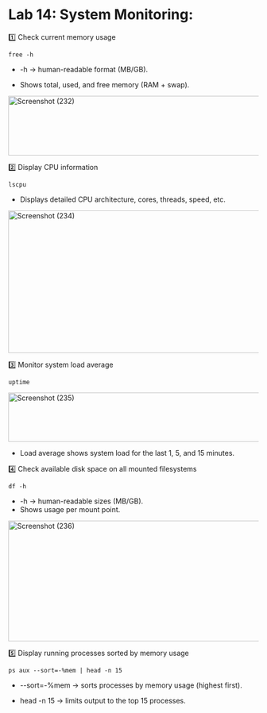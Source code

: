 # Lab 14: System Monitoring:


1️⃣ Check current memory usage
```
free -h
```
-  -h → human-readable format (MB/GB).

-  Shows total, used, and free memory (RAM + swap).

<img width="1010" height="120" alt="Screenshot (232)" src="https://github.com/user-attachments/assets/c7b3aa85-1525-44be-9b6c-097e31c08d50" />

2️⃣ Display CPU information
```
lscpu
```
-  Displays detailed CPU architecture, cores, threads, speed, etc.

<img width="1008" height="287" alt="Screenshot (234)" src="https://github.com/user-attachments/assets/adedecbf-2a2c-4c0f-8ac1-82b3ec57c936" />

3️⃣ Monitor system load average
```
uptime
```
<img width="1011" height="99" alt="Screenshot (235)" src="https://github.com/user-attachments/assets/07a9d28b-76c2-4da4-8c9c-ef1b61499c87" />

-  Load average shows system load for the last 1, 5, and 15 minutes.

4️⃣ Check available disk space on all mounted filesystems
```
df -h
```
-  -h → human-readable sizes (MB/GB).
-  Shows usage per mount point.

<img width="1008" height="243" alt="Screenshot (236)" src="https://github.com/user-attachments/assets/3c4f8e42-7304-488f-8b9b-2b9856fcf4f7" />

5️⃣ Display running processes sorted by memory usage
```
ps aux --sort=-%mem | head -n 15
```
-  --sort=-%mem → sorts processes by memory usage (highest first).

-  head -n 15 → limits output to the top 15 processes.
